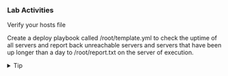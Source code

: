 ### Lab Activities
Verify your hosts file 

Create a deploy playbook called /root/template.yml to check the uptime of all servers and report back unreachable servers and servers that have been up longer than a day to /root/report.txt on the server of execution.
<br>

<details>
<summary>Tip</summary>
If you get stuck, the answer file is found in /answers/template.yml

```plain
cp /answers/template.yml /root/template.yml
cp /answers/template.j2 /root/template.j2
```{{exec}}
</details>

<br>
<details>
<summary>Solution</summary>

```plain
cat /root/hosts
```{{exec}}

### Yaml for playbook
```
---
- name: Start of Jinja2 Template Push
  hosts: servers
  vars:
  gather_facts: True
  become: False
  tasks:

    - name: Get information for uptime on all systems
      shell: uptime
      register: uptime
      
    - name: Copy template over to all hosts
      template:
        src: /root/template.j2
        dest: "/root/template.txt"
      run_once: yes
      delegate_to: localhost
```

Run Playbook and verify that everything pushed correctly

```plain
ansible-playbook -i /root/hosts /root/template.yml
```{{exec}}

Manual verify for all 

```
cat /root/report.txt
```{{exec}}

</details>